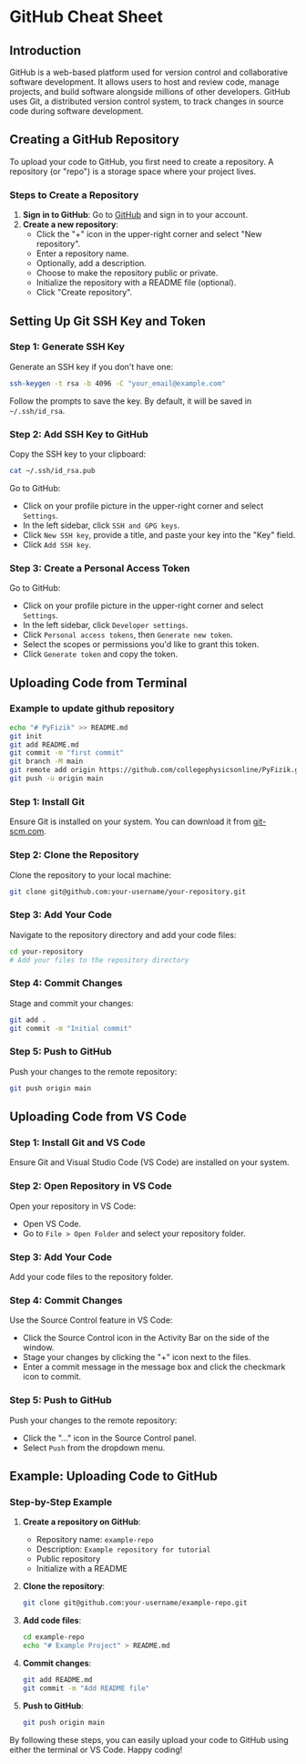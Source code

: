 # GitHub Cheat Sheet

## Introduction
GitHub is a web-based platform used for version control and collaborative software development. It allows users to host and review code, manage projects, and build software alongside millions of other developers. GitHub uses Git, a distributed version control system, to track changes in source code during software development.

## Creating a GitHub Repository
To upload your code to GitHub, you first need to create a repository. A repository (or "repo") is a storage space where your project lives.

### Steps to Create a Repository
1. **Sign in to GitHub**: Go to [GitHub](https://github.com) and sign in to your account.
2. **Create a new repository**:
    - Click the "+" icon in the upper-right corner and select "New repository".
    - Enter a repository name.
    - Optionally, add a description.
    - Choose to make the repository public or private.
    - Initialize the repository with a README file (optional).
    - Click "Create repository".

## Setting Up Git SSH Key and Token

### Step 1: Generate SSH Key
Generate an SSH key if you don't have one:
```sh
ssh-keygen -t rsa -b 4096 -C "your_email@example.com"
```
Follow the prompts to save the key. By default, it will be saved in `~/.ssh/id_rsa`.

### Step 2: Add SSH Key to GitHub
Copy the SSH key to your clipboard:
```sh
cat ~/.ssh/id_rsa.pub
```
Go to GitHub:
- Click on your profile picture in the upper-right corner and select `Settings`.
- In the left sidebar, click `SSH and GPG keys`.
- Click `New SSH key`, provide a title, and paste your key into the "Key" field.
- Click `Add SSH key`.

### Step 3: Create a Personal Access Token
Go to GitHub:
- Click on your profile picture in the upper-right corner and select `Settings`.
- In the left sidebar, click `Developer settings`.
- Click `Personal access tokens`, then `Generate new token`.
- Select the scopes or permissions you'd like to grant this token.
- Click `Generate token` and copy the token.

## Uploading Code from Terminal

### Example to update github repository
```bash
echo "# PyFizik" >> README.md
git init
git add README.md
git commit -m "first commit"
git branch -M main
git remote add origin https://github.com/collegephysicsonline/PyFizik.git
git push -u origin main

```

### Step 1: Install Git
Ensure Git is installed on your system. You can download it from [git-scm.com](https://git-scm.com/).

### Step 2: Clone the Repository
Clone the repository to your local machine:
```sh
git clone git@github.com:your-username/your-repository.git
```

### Step 3: Add Your Code
Navigate to the repository directory and add your code files:
```sh
cd your-repository
# Add your files to the repository directory
```

### Step 4: Commit Changes
Stage and commit your changes:
```sh
git add .
git commit -m "Initial commit"
```

### Step 5: Push to GitHub
Push your changes to the remote repository:
```sh
git push origin main
```

## Uploading Code from VS Code

### Step 1: Install Git and VS Code
Ensure Git and Visual Studio Code (VS Code) are installed on your system.

### Step 2: Open Repository in VS Code
Open your repository in VS Code:
- Open VS Code.
- Go to `File > Open Folder` and select your repository folder.

### Step 3: Add Your Code
Add your code files to the repository folder.

### Step 4: Commit Changes
Use the Source Control feature in VS Code:
- Click the Source Control icon in the Activity Bar on the side of the window.
- Stage your changes by clicking the "+" icon next to the files.
- Enter a commit message in the message box and click the checkmark icon to commit.

### Step 5: Push to GitHub
Push your changes to the remote repository:
- Click the "..." icon in the Source Control panel.
- Select `Push` from the dropdown menu.

## Example: Uploading Code to GitHub

### Step-by-Step Example
1. **Create a repository on GitHub**:
    - Repository name: `example-repo`
    - Description: `Example repository for tutorial`
    - Public repository
    - Initialize with a README

2. **Clone the repository**:
    ```sh
    git clone git@github.com:your-username/example-repo.git
    ```

3. **Add code files**:
    ```sh
    cd example-repo
    echo "# Example Project" > README.md
    ```

4. **Commit changes**:
    ```sh
    git add README.md
    git commit -m "Add README file"
    ```

5. **Push to GitHub**:
    ```sh
    git push origin main
    ```

By following these steps, you can easily upload your code to GitHub using either the terminal or VS Code. Happy coding!